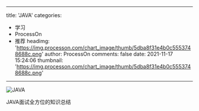 
---
title: 'JAVA'
categories: 
 - 学习
 - ProcessOn
 - 推荐
headimg: 'https://img.processon.com/chart_image/thumb/5dba8f31e4b0c5553748688c.png'
author: ProcessOn
comments: false
date: 2021-11-17 15:24:06
thumbnail: 'https://img.processon.com/chart_image/thumb/5dba8f31e4b0c5553748688c.png'
---

<div>   
<img class="thumb" alt="JAVA" src="https://img.processon.com/chart_image/thumb/5dba8f31e4b0c5553748688c.png" referrerpolicy="no-referrer">
<p>JAVA面试全方位的知识总结</p>  
</div>
            